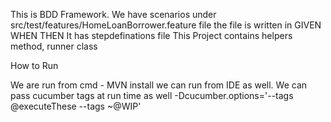 This is BDD Framework. We have scenarios under src/test/features/HomeLoanBorrower.feature file
the file is written in GIVEN WHEN THEN 
It has stepdefinations file
This Project contains helpers method, runner class


How to Run

We are run from cmd - MVN install 
we can run from IDE as well.
We can pass cucumber tags at run time as well
-Dcucumber.options='--tags @executeThese --tags ~@WIP' 